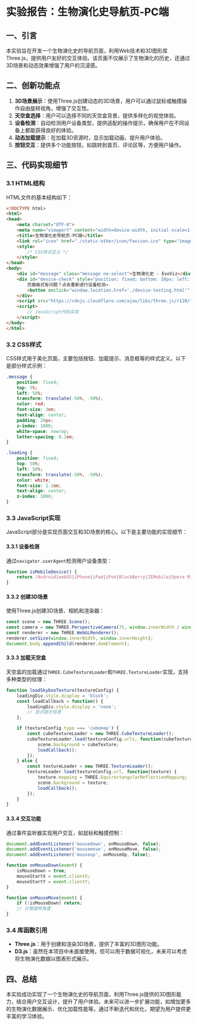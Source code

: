 # 实验报告：生物演化史导航页-PC端

## 一、引言

本实验旨在开发一个生物演化史的导航页面，利用Web技术和3D图形库Three.js，提供用户友好的交互体验。该页面不仅展示了生物演化的历史，还通过3D场景和动态效果增强了用户的沉浸感。

## 二、创新功能点

1. **3D场景展示**：使用Three.js创建动态的3D场景，用户可以通过鼠标或触摸操作自由旋转视角，增强了交互性。
2. **天空盒选择**：用户可以选择不同的天空盒背景，提供多样化的视觉体验。
3. **设备检测**：自动检测用户设备类型，提供适配的操作提示，确保用户在不同设备上都能获得良好的体验。
4. **动态加载提示**：在加载3D资源时，显示加载动画，提升用户体验。
5. **按钮交互**：提供多个功能按钮，如跳转到首页、评论区等，方便用户操作。

## 三、代码实现细节

### 3.1 HTML结构

HTML文件的基本结构如下：

```html
<!DOCTYPE html>
<html>
<head>
    <meta charset="UTF-8">
    <meta name="viewport" content="width=device-width, initial-scale=1.0">
    <title>生物演化史导航页-PC端</title>
    <link rel="icon" href="./static-other/icon/favicon.ico" type="image/x-icon">
    <style>
        /* CSS样式定义 */
    </style>
</head>
<body>
    <div id="message" class="message no-select">生物演化史 - EvoViz</div>
    <div id="device-check" style="position: fixed; bottom: 10px; left: 10px; color: white; font-size: 1em; z-index: 1000;">
        页面格式有问题？点击重新进行设备检测→
        <button onclick="window.location.href='./device-testing.html'" style="margin-left: 5px; padding: 5px 10px; background-color: rgba(0, 123, 255, 0.9); color: white; border: none; border-radius: 5px; cursor: pointer;">设备检测</button>
    </div>
    <script src="https://cdnjs.cloudflare.com/ajax/libs/three.js/r128/three.min.js"></script>
    <script>
        // JavaScript代码实现
    </script>
</body>
</html>
```

### 3.2 CSS样式

CSS样式用于美化页面，主要包括按钮、加载提示、消息框等的样式定义。以下是部分样式示例：

```css
.message {
    position: fixed;
    top: 5%;
    left: 50%;
    transform: translate(-50%, -50%);
    color: red;
    font-size: 3em;
    text-align: center;
    padding: 20px;
    z-index: 1000;
    white-space: nowrap;
    letter-spacing: 0.2em;
}

.loading {
    position: fixed;
    top: 50%;
    left: 50%;
    transform: translate(-50%, -50%);
    color: white;
    font-size: 1.2em;
    text-align: center;
    z-index: 1000;
}
```

### 3.3 JavaScript实现

JavaScript部分是实现页面交互和3D场景的核心。以下是主要功能的实现细节：

#### 3.3.1 设备检测

通过`navigator.userAgent`检测用户设备类型：

```javascript
function isMobileDevice() {
    return /Android|webOS|iPhone|iPad|iPod|BlackBerry|IEMobile|Opera Mini/i.test(navigator.userAgent);
}
```

#### 3.3.2 创建3D场景

使用Three.js创建3D场景、相机和渲染器：

```javascript
const scene = new THREE.Scene();
const camera = new THREE.PerspectiveCamera(75, window.innerWidth / window.innerHeight, 0.1, 1000);
const renderer = new THREE.WebGLRenderer();
renderer.setSize(window.innerWidth, window.innerHeight);
document.body.appendChild(renderer.domElement);
```

#### 3.3.3 加载天空盒

天空盒的加载通过`THREE.CubeTextureLoader`和`THREE.TextureLoader`实现，支持多种类型的纹理：

```javascript
function loadSkyboxTexture(textureConfig) {
    loadingDiv.style.display = 'block';
    const loadCallback = function() {
        loadingDiv.style.display = 'none';
        // 显示提示信息
    };

    if (textureConfig.type === 'cubemap') {
        const cubeTextureLoader = new THREE.CubeTextureLoader();
        cubeTextureLoader.load(textureConfig.urls, function(cubeTexture) {
            scene.background = cubeTexture;
            loadCallback();
        });
    } else {
        const textureLoader = new THREE.TextureLoader();
        textureLoader.load(textureConfig.url, function(texture) {
            texture.mapping = THREE.EquirectangularReflectionMapping;
            scene.background = texture;
            loadCallback();
        });
    }
}
```

#### 3.3.4 交互功能

通过事件监听器实现用户交互，如鼠标和触摸控制：

```javascript
document.addEventListener('mousedown', onMouseDown, false);
document.addEventListener('mousemove', onMouseMove, false);
document.addEventListener('mouseup', onMouseUp, false);

function onMouseDown(event) {
    isMouseDown = true;
    mouseStartX = event.clientX;
    mouseStartY = event.clientY;
}

function onMouseMove(event) {
    if (!isMouseDown) return;
    // 计算旋转角度
}
```

### 3.4 库函数引用

- **Three.js**：用于创建和渲染3D场景，提供了丰富的3D图形功能。
- **D3.js**：虽然在本项目中未直接使用，但可以用于数据可视化，未来可以考虑将生物演化数据以图表形式展示。

## 四、总结

本实验成功实现了一个生物演化史的导航页面，利用Three.js提供的3D图形能力，结合用户交互设计，提升了用户体验。未来可以进一步扩展功能，如增加更多的生物演化数据展示、优化加载性能等。通过不断迭代和优化，期望为用户提供更丰富的学习体验。
